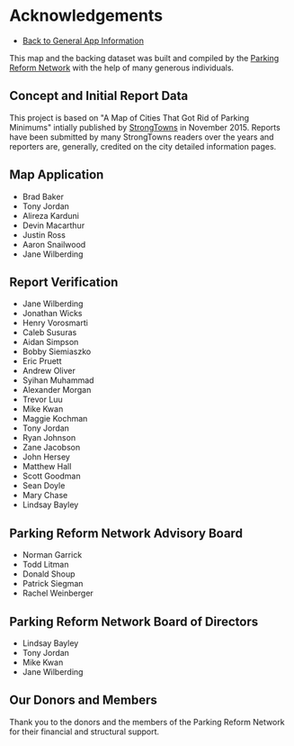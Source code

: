 # Acknowledgements

- [Back to General App Information](info.html)

This map and the backing dataset was built and compiled by the <a href="https://parkingreform.org" target="_blank">Parking Reform Network</a> with the help of many generous individuals.

## Concept and Initial Report Data

This project is based on "A Map of Cities That Got Rid of Parking Minimums" intially published by <a href="https://strongtowns.org" target="_blank">StrongTowns</a> in November 2015. Reports have been submitted by many StrongTowns readers over the years and reporters are, generally, credited on the city detailed information pages.

## Map Application

- Brad Baker
- Tony Jordan
- Alireza Karduni
- Devin Macarthur
- Justin Ross
- Aaron Snailwood
- Jane Wilberding

## Report Verification

- Jane Wilberding
- Jonathan Wicks
- Henry Vorosmarti
- Caleb Susuras
- Aidan Simpson
- Bobby Siemiaszko
- Eric Pruett
- Andrew Oliver
- Syihan Muhammad
- Alexander Morgan
- Trevor Luu
- Mike Kwan
- Maggie Kochman
- Tony Jordan
- Ryan Johnson
- Zane Jacobson
- John Hersey
- Matthew Hall
- Scott Goodman
- Sean Doyle
- Mary Chase
- Lindsay Bayley

## Parking Reform Network Advisory Board

- Norman Garrick
- Todd Litman
- Donald Shoup
- Patrick Siegman
- Rachel Weinberger

## Parking Reform Network Board of Directors

- Lindsay Bayley
- Tony Jordan
- Mike Kwan
- Jane Wilberding

## Our Donors and Members

Thank you to the donors and the members of the Parking Reform Network for their financial and structural support.



